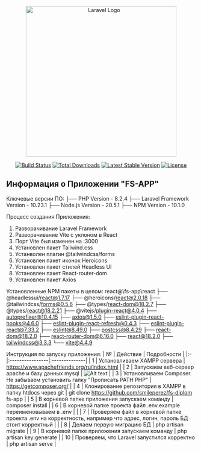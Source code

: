 <p align="center"><a href="https://laravel.com" target="_blank"><img src="https://raw.githubusercontent.com/laravel/art/master/logo-lockup/5%20SVG/2%20CMYK/1%20Full%20Color/laravel-logolockup-cmyk-red.svg" width="400" alt="Laravel Logo"></a></p>

<p align="center">
<a href="https://github.com/laravel/framework/actions"><img src="https://github.com/laravel/framework/workflows/tests/badge.svg" alt="Build Status"></a>
<a href="https://packagist.org/packages/laravel/framework"><img src="https://img.shields.io/packagist/dt/laravel/framework" alt="Total Downloads"></a>
<a href="https://packagist.org/packages/laravel/framework"><img src="https://img.shields.io/packagist/v/laravel/framework" alt="Latest Stable Version"></a>
<a href="https://packagist.org/packages/laravel/framework"><img src="https://img.shields.io/packagist/l/laravel/framework" alt="License"></a>
</p>

## Информация о Приложении "FS-APP"

Ключевые версии ПО:
├── PHP Version - 8.2.4
├── Laravel Framework Version - 10.23.1
├── Node.js Version - 20.5.1
├── NPM Version - 10.1.0

Процесс создания Приложения:
1. Разворачивание Laravel Framework
2. Разворачивание Vite с уклоном в React
3. Порт Vite был изменен на :3000
4. Установлен пакет Tailwind.css
5. Устанволен плагин @tailwindcss/forms
6. Установлен пакет иконок Heroicons
7. Установлен пакет стилей Headless UI
8. Установлен пакет React-router-dom
9. Установлен пакет Axios


Установленные NPM пакеты в целом:
react@\fs-app\react
├── @headlessui/react@1.7.17
├── @heroicons/react@2.0.18
├── @tailwindcss/forms@0.5.6
├── @types/react-dom@18.2.7
├── @types/react@18.2.21
├── @vitejs/plugin-react@4.0.4
├── autoprefixer@10.4.15
├── axios@1.5.0
├── eslint-plugin-react-hooks@4.6.0
├── eslint-plugin-react-refresh@0.4.3
├── eslint-plugin-react@7.33.2
├── eslint@8.49.0
├── postcss@8.4.29
├── react-dom@18.2.0
├── react-router-dom@6.16.0
├── react@18.2.0
├── tailwindcss@3.3.3
└── vite@4.4.9

Инструкция по запуску приложения:
| № | Действие | Подробности |
|:- |:----------------|:--------------|
| 1 | Установливаем XAMPP сервера | https://www.apachefriends.org/ru/index.html |
| 2 | Запускаем веб-сервер apache и базу данных mysql | ![Alt text](image.png) |
| 3 | Установливаем Composer. Не забываем установить галку "Прописать PATH PHP" | https://getcomposer.org/ |
| 4 | Клонирование репозитория в XAMPP в папку htdocs через git | git clone https://github.com/smileperez/fs-diplom fs-app |
| 5 | В корневой папке приложения запускаем команду | composer install |
| 6 | В корневой папке проекта файл .env.example переименовываем в .env |  |
| 7 | Проверяем файл в корневой папке проекта .env на корректность, например что адрес, логин, пароль БД стоит корректный |  |
| 8 | Делаем первую миграцию БД | php artisan migrate |
| 9 | В корневой папке приложения запускаем команду | php artisan key:generate |
| 10 | Проверяем, что Laravel запустился корректно | php artisan serve |


